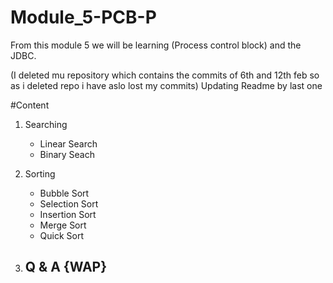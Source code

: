 # Module_5-PCB-P
From this module 5 we will be learning (Process control block) 
and the JDBC.

(I deleted mu repository which contains the commits of 6th and 12th feb so as i deleted repo i have aslo lost my commits)
Updating Readme by last one

#Content

1. Searching
   - Linear Search
   - Binary Seach
   
2. Sorting
   - Bubble Sort
   - Selection Sort
   - Insertion Sort
   - Merge Sort
   - Quick Sort 

3. Q & A {WAP}
   - 

